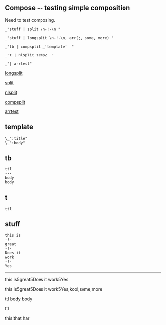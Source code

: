 Compose -- testing simple composition
---

Need to test composing.

    _"stuff | split \n-!-\n "

    _"stuff | longsplit \n-!-\n, arr(;, some, more) "

    _"tb | compsplit _'template'  "
    
    _"t | nlsplit temp2  "

    _"| arrtest"


[longsplit](# "compose: split $0 | join @1, kool, @1")

[split](# "compose: .split $0 | *trim | .join 5 ")

[nlsplit](# "compose: .split \n---\n | minors title, body | ->$1 | 
    | *store $0, *KEY* | get template | compile $0  
    | ->$2 | $1->*clear$2-> $0, *KEY*  ")

[compsplit](# "compose: .split \n---\n |  minors title, body  
    | templating $0 ")

[arrtest](# "compose: echo this | ->@0 | echo that\nhar\n | ->@0
    | $0->| | *trim | .join ! ")


## template

    \_":title"
    \_":body"

## tb

    ttl
    ---
    body
    body

## t

    ttl

## stuff

    this is
    -!-
    great
    -!-
    Does it 
    work
    -!-
    Yes
---
this is5great5Does it 
work5Yes

this is5great5Does it 
work5Yes;kool;some;more

ttl
body
body

ttl


this!that
har

